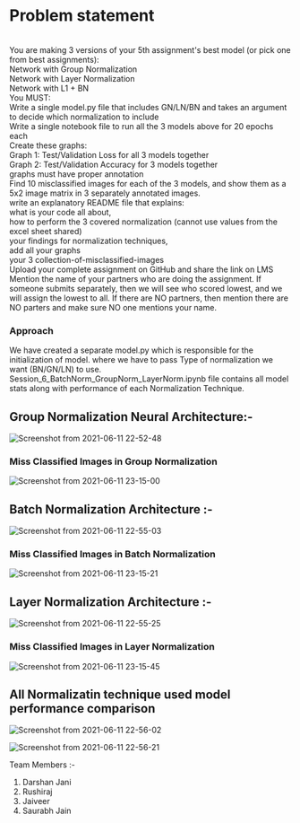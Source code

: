 <h1>Problem statement</h1>
</br>You are making 3 versions of your 5th assignment's best model (or pick one from best assignments):
</br>        Network with Group Normalization
</br>        Network with Layer Normalization
</br>        Network with L1 + BN
</br>You MUST:
</br>        Write a single model.py file that includes GN/LN/BN and takes an argument to decide which normalization to include
</br>        Write a single notebook file to run all the 3 models above for 20 epochs each
</br>        Create these graphs:
</br>            Graph 1: Test/Validation Loss for all 3 models together
</br>            Graph 2: Test/Validation Accuracy for 3 models together
</br>            graphs must have proper annotation
</br>        Find 10 misclassified images for each of the 3 models, and show them as a 5x2 image matrix in 3 separately annotated images. 
</br>        write an explanatory README file that explains:
</br>            what is your code all about,
</br>            how to perform the 3 covered normalization (cannot use values from the excel sheet shared)
</br>            your findings for normalization techniques,
</br>            add all your graphs
</br>            your 3 collection-of-misclassified-images 
</br>        Upload your complete assignment on GitHub and share the link on LMS
</br>        Mention the name of your partners who are doing the assignment. If someone submits separately, then we will see who scored lowest, and we will assign the lowest to all. If there are NO partners, then mention there are NO parters and make sure NO one mentions your name. 

<h3> Approach</h3>
We have created a separate model.py which is responsible for the initialization of model. where we have to pass Type of normalization we want (BN/GN/LN) to use.</br>
Session_6_BatchNorm_GroupNorm_LayerNorm.ipynb file contains all model stats along with performance of each Normalization Technique.

<h2> Group Normalization Neural Architecture:- </h2>

![Screenshot from 2021-06-11 22-52-48](https://user-images.githubusercontent.com/74832766/121726158-ced1d600-cb07-11eb-9f8f-01bcd25704e8.png)

<h3> Miss Classified Images in Group Normalization</h3>

![Screenshot from 2021-06-11 23-15-00](https://user-images.githubusercontent.com/74832766/121728715-42291700-cb0b-11eb-9a93-35e8f117b382.png)

<h2> Batch Normalization  Architecture :- </h2>

![Screenshot from 2021-06-11 22-55-03](https://user-images.githubusercontent.com/74832766/121726556-54ee1c80-cb08-11eb-8c5a-f8508030284b.png)

<h3> Miss Classified Images in Batch Normalization</h3>

![Screenshot from 2021-06-11 23-15-21](https://user-images.githubusercontent.com/74832766/121728749-4d7c4280-cb0b-11eb-9957-59aa20e434a1.png)

<h2> Layer Normalization Architecture :-</h2>

![Screenshot from 2021-06-11 22-55-25](https://user-images.githubusercontent.com/74832766/121726602-6800ec80-cb08-11eb-8cba-c18af70e735e.png)

<h3> Miss Classified Images in Layer Normalization</h3>

![Screenshot from 2021-06-11 23-15-45](https://user-images.githubusercontent.com/74832766/121728776-540aba00-cb0b-11eb-83fa-d23112f5c0ad.png)


<h2>All Normalizatin technique used model performance comparison </h2>

![Screenshot from 2021-06-11 22-56-02](https://user-images.githubusercontent.com/74832766/121726683-849d2480-cb08-11eb-8eb0-d51f9b1c7da1.png)

![Screenshot from 2021-06-11 22-56-21](https://user-images.githubusercontent.com/74832766/121726702-89fa6f00-cb08-11eb-9b80-06804601fab1.png)


Team Members :- 
1) Darshan Jani
2) Rushiraj
3) Jaiveer
4) Saurabh Jain

